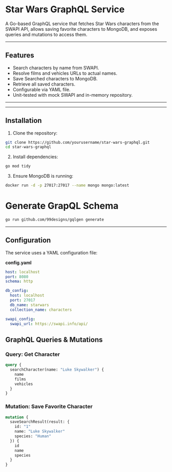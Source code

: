 # Star Wars GraphQL Service

A Go-based GraphQL service that fetches Star Wars characters from the SWAPI API, allows saving favorite characters to MongoDB, and exposes queries and mutations to access them.

---

## Features

* Search characters by name from SWAPI.
* Resolve films and vehicles URLs to actual names.
* Save Searched characters to MongoDB.
* Retrieve all saved characters.
* Configurable via YAML file.
* Unit-tested with mock SWAPI and in-memory repository.

---

---

## Installation

1. Clone the repository:

```bash
git clone https://github.com/yourusername/star-wars-graphql.git
cd star-wars-graphql
```

2. Install dependencies:

```bash
go mod tidy
```

3. Ensure MongoDB is running:

```bash
docker run -d -p 27017:27017 --name mongo mongo:latest
```

# Generate GrapQL Schema
```bash 
go run github.com/99designs/gqlgen generate
```

---

## Configuration

The service uses a YAML configuration file:

**config.yaml**

```yaml
host: localhost
port: 8080
schema: http

db_config:
  host: localhost
  port: 27017
  db_name: starwars
  collection_name: characters

swapi_config:
  swapi_url: https://swapi.info/api/
```



## GraphQL Queries & Mutations

### Query: Get Character

```graphql
query {
  searchCharacter(name: "Luke Skywalker") {
    name
    films
    vehicles
  }
}
```

### Mutation: Save Favorite Character

```graphql
mutation {
  saveSearchResult(result: {
    id: "1"
    name: "Luke Skywalker"
    species: "Human"
  }) {
    id
    name
    species
  }
}



